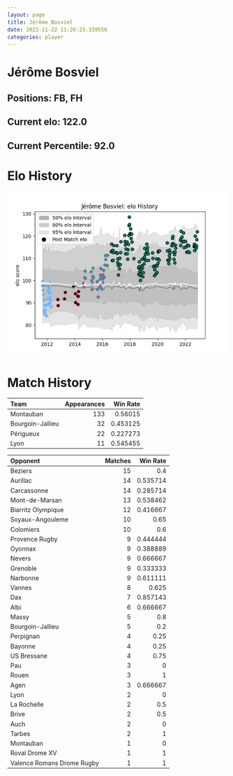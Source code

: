 ```yaml
---  
layout: page  
title: Jérôme Bosviel  
date: 2022-11-22 11:26:23.339556  
categories: player  
---
```

# Jérôme Bosviel

## Positions: FB, FH

## Current elo: 122.0

## Current Percentile: 92.0

# Elo History


![elo history](history_JérômeBosviel.png)
# Match History


| Team             |   Appearances |   Win Rate |
|:-----------------|--------------:|-----------:|
| Montauban        |           133 |   0.56015  |
| Bourgoin-Jallieu |            32 |   0.453125 |
| Périgueux        |            22 |   0.227273 |
| Lyon             |            11 |   0.545455 |

| Opponent                   |   Matches |   Win Rate |
|:---------------------------|----------:|-----------:|
| Beziers                    |        15 |   0.4      |
| Aurillac                   |        14 |   0.535714 |
| Carcassonne                |        14 |   0.285714 |
| Mont-de-Marsan             |        13 |   0.538462 |
| Biarritz Olympique         |        12 |   0.416667 |
| Soyaux-Angouleme           |        10 |   0.65     |
| Colomiers                  |        10 |   0.6      |
| Provence Rugby             |         9 |   0.444444 |
| Oyonnax                    |         9 |   0.388889 |
| Nevers                     |         9 |   0.666667 |
| Grenoble                   |         9 |   0.333333 |
| Narbonne                   |         9 |   0.611111 |
| Vannes                     |         8 |   0.625    |
| Dax                        |         7 |   0.857143 |
| Albi                       |         6 |   0.666667 |
| Massy                      |         5 |   0.8      |
| Bourgoin-Jallieu           |         5 |   0.2      |
| Perpignan                  |         4 |   0.25     |
| Bayonne                    |         4 |   0.25     |
| US Bressane                |         4 |   0.75     |
| Pau                        |         3 |   0        |
| Rouen                      |         3 |   1        |
| Agen                       |         3 |   0.666667 |
| Lyon                       |         2 |   0        |
| La Rochelle                |         2 |   0.5      |
| Brive                      |         2 |   0.5      |
| Auch                       |         2 |   0        |
| Tarbes                     |         2 |   1        |
| Montauban                  |         1 |   0        |
| Roval Drome XV             |         1 |   1        |
| Valence Romans Drome Rugby |         1 |   1        |